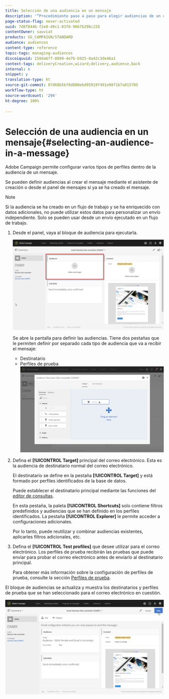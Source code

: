 ```yaml
---
title: Selección de una audiencia en un mensaje
description: '“Procedimiento paso a paso para elegir audiencias de un correo electrónico: población de destinatarios principales y perfiles de prueba”.'
page-status-flag: never-activated
uuid: 7d8f8446-f2e0-49c1-83f6-9667b29bc228
contentOwner: sauviat
products: SG_CAMPAIGN/STANDARD
audience: audiences
content-type: reference
topic-tags: managing-audiences
discoiquuid: 158da6ff-8899-4e7b-b925-8a42c3de46a1
context-tags: deliveryCreation,wizard;delivery,audience,back
internal: n
snippet: y
translation-type: ht
source-git-commit: 07d68b5bf8d800ebd95919f491e98f1b7a015705
workflow-type: ht
source-wordcount: '294'
ht-degree: 100%

---
```



# Selección de una audiencia en un mensaje{#selecting-an-audience-in-a-message}

Adobe Campaign permite configurar varios tipos de perfiles dentro de la audiencia de un mensaje.

Se pueden definir audiencias al crear el mensaje mediante el asistente de creación o desde el panel de mensajes si ya se ha creado el mensaje.

>[!NOTE]
>
>Si la audiencia se ha creado en un flujo de trabajo y se ha enriquecido con datos adicionales, no puede utilizar estos datos para personalizar un envío independiente. Solo se pueden usar desde un envío ejecutado en un flujo de trabajo.

1. Desde el panel, vaya al bloque de audiencia para ejecutarla.

   ![](assets/delivery_audience_definition_1.png)

   Se abre la pantalla para definir las audiencias. Tiene dos pestañas que le permiten definir por separado cada tipo de audiencia que va a recibir el mensaje:

   * Destinatario
   * Perfiles de prueba
   ![](assets/delivery_audience_definition_2.png)

1. Defina el **[!UICONTROL Target]** principal del correo electrónico. Esta es la audiencia de destinatario normal del correo electrónico.

   El destinatario se define en la pestaña **[!UICONTROL Target]** y está formado por perfiles identificados de la base de datos.

   Puede establecer el destinatario principal mediante las funciones del [editor de consultas](../../automating/using/editing-queries.md#creating-queries).

   En esta pestaña, la paleta **[!UICONTROL Shortcuts]** solo contiene filtros predefinidos y audiencias que se han definido en los perfiles identificados. La pestaña **[!UICONTROL Explorer]** le permite acceder a configuraciones adicionales.

   Por lo tanto, puede reutilizar y combinar audiencias existentes, aplicarles filtros adicionales, etc.

1. Defina el **[!UICONTROL Test profiles]** que desee utilizar para el correo electrónico. Los perfiles de prueba recibirán las pruebas que puede enviar para probar el correo electrónico antes de enviarlo al destinatario principal.

   Para obtener más información sobre la configuración de perfiles de prueba, consulte la sección [Perfiles de prueba](../../audiences/using/managing-test-profiles.md).

El bloque de audiencias se actualiza y muestra los destinatarios y perfiles de prueba que se han seleccionado para el correo electrónico en cuestión.

![](assets/delivery_audience_definition_3.png)

